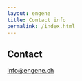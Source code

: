```yaml
---
layout: engene 
title: Contact info
permalink: /index.html
---
```


## Contact
[info@engene.ch](mailto:info@engene.ch)

